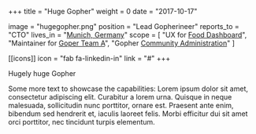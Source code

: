 +++
title = "Huge Gopher"
weight = 0
date = "2017-10-17"

image = "hugegopher.png"
position = "Lead Gopherineer"
reports_to = "CTO"
lives_in = "[Munich, Germany](https://www.google.com/maps/place/Munich,+Germany/)"
scope = [
  "UX for [Food Dashboard](#)",
  "Maintainer for [Goper Team A](#)",
  "Gopher [Community Administration](#)"
]

[[icons]]
  icon = "fab fa-linkedin-in"
  link = "#"
+++

Hugely huge Gopher

Some more text to showcase the capabilities:
Lorem ipsum dolor sit amet, consectetur adipiscing elit.
Curabitur a lorem urna.
Quisque in neque malesuada, sollicitudin nunc porttitor, ornare est.
Praesent ante enim, bibendum sed hendrerit et, iaculis laoreet felis.
Morbi efficitur dui sit amet orci porttitor, nec tincidunt turpis elementum.
